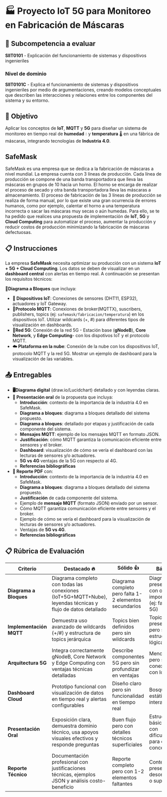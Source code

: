# 🏭 Proyecto IoT 5G para Monitoreo en Fabricación de Máscaras

## 📝 Subcompetencia a evaluar
**SIIT0101** - Explicación del funcionamiento de sistemas y dispositivos ingenieriles
### Nivel de dominio
**SIIT0101C** - Explica el funcionamiento de sistemas y dispositivos ingenieriles por medio de argumentaciones, creando modelos conceptuales que describen las interacciones y relaciones entre los componentes del sistema y su entorno.

## 🎯 Objetivo
Aplicar los conceptos de **IoT**, **MQTT** y **5G** para diseñar un sistema de monitoreo en tiempo real de **humedad** 💧 y **temperatura** 🌡️ en una fábrica de máscaras, integrando tecnologías de **Industria 4.0**.

## SafeMask
SafeMask es una empresa que se dedica a la fabricación de máscaras a nivel mundial. La empresa cuenta con 3 líneas de producción. Cada línea de producción se compone de una banda transportadora que lleva las máscaras en grupos de 10 hacia un horno. El horno se encarga de realizar el proceso de secado y otra banda transportadora lleva las máscaras a almacenamiento. El proceso de fabricación de las 3 líneas de producción se realiza de forma manual, por lo que existe una gran ocurrencia de errores humanos, como por ejemplo, calentar el horno a una temperatura incorrecta o sacar las máscaras muy secas o aún humedas. Para ello, se te ha pedido que realices una propuesta de implementación de **IoT**, **5G** y **Cloud Computing** para automatizar el proceso, aumentar la producción y reducir costos de producción minimizando la fabricación de máscaras defectuosas.

## 📋 Instrucciones
La empresa **SafeMask** necesita optimizar su producción con un sistema **IoT + 5G + Cloud Computing**. Los datos se deben de visualizar en un **dashboard central** con alertas en tiempo real. A continuación se presentan los requisitos técnicos:

**🔷Diagrama a Bloques** que incluya:
- **📡 Dispositivos IoT**: Conexiones de sensores (DHT11, ESP32), actuadores y IoT Gateway.
- **📶Protocolo MQTT**: Conexiones de broker(MQTTX), suscribers, publishers, topics (ej: `safemask/fabricacion/temperatura`) en los dispositivos IoT. Utilizar wildcards (+, #) para diferentes tipos de visualización en dashboards.
- **📡Red 5G**: Conexión de la red 5G - Estación base (**gNodeB**), **Core Network**, y **Edge Computing**- con los dispotivos IoT y el protocolo MQTT.
- **☁️ Plataforma en la nube**: Conexión de la nube con los dispositivos IoT, protocolo MQTT y la red 5G. Mostrar un ejemplo de dashboard para la visualización de las variables.

## **📤 Entregables**
* **🖥️Diagrama digital** (draw.io/Lucidchart) detallado y con leyendas claras.
* **🎤 Presentación oral** de la propuesta que incluya:
  - **Introducción**: contexto de la importancia de la industria 4.0 en SafeMask.
  - **Diagrama a bloques**: diagrama a bloques detallado del sistema propuesto.
  - **Diagrama a bloques**: detallado por etapas y justificación de cada componente del sistema.
  - **Mensajes MQTT**: ejemplo de los mensajes MQTT en formato JSON.
  - **Justificación**: cómo MQTT garantiza la comunicación eficiente entre sensores y el broker.
  - **Dashboard**: visualización de cómo se vería el dashboard con las lecturas de sensores y/o actuadores.
  - **5G vs 4G** ventajas de la 5G con respecto al 4G.
  - **Referencias bibliográficas**
* **📄 Reporte PDF** con:
  - **Introducción**: contexto de la importancia de la industria 4.0 en SafeMask.
  - **Diagrama a bloques**: diagrama a bloques detallado del sistema propuesto.
  - **Justificación** de cada componente del sistema.
  - Ejemplo de **mensaje MQTT** (formato JSON) enviado por un sensor.
  - Cómo MQTT garantiza comunicación eficiente entre sensores y el broker.
  - Ejemplo de cómo se vería el dashboard para la visualización de lecturas de sensores y/o actuadores.
  - Ventajas de **5G vs 4G**.
  - **Referencias bibliográficas**
      
## 📋 Rúbrica de Evaluación
| Criterio               | Destacado 🔥 | Sólido 👍 | Básico 💭 | Incipiente ⚠️ |
|------------------------|----------------------|------------------|--------------------------|------------------|
| **Diagrama a Bloques** | Diagrama completo con todas las conexiones (IoT+5G+MQTT+Nube), leyendas técnicas y flujo de datos detallado | Diagrama completo pero falta 1-2 elementos secundarios | Diagrama presente pero con omisiones importantes (ej: falta core 5G) | Diagrama incompleto o con errores graves |
| **Implementación MQTT** | Demuestra uso avanzado de wildcards (+/#) y estructura de topics jerárquica | Topics bien definidos pero sin wildcards | Topics presentes pero sin estructura lógica | Faltan elementos clave del protocolo |
| **Arquitectura 5G** | Integra correctamente gNodeB, Core Network y Edge Computing con ventajas técnicas detalladas | Describe componentes 5G pero sin profundizar en ventajas | Menciona 5G pero sin conexión clara con IoT | Omite componentes críticos de 5G |
| **Dashboard Cloud** | Prototipo funcional con visualización de datos en tiempo real y alertas configurables | Diseño claro pero sin funcionalidad en tiempo real | Bosquejo estático sin interacción | No presenta dashboard o es irrelevante |
| **Presentación Oral** | Exposición clara, demuestra dominio técnico, usa apoyos visuales efectivos y responde preguntas | Buen flujo pero con detalles técnicos superficiales | Estructura básica pero con dificultades para explicar conceptos | Presentación desorganizada o con errores graves |
| **Reporte Técnico** | Documentación profesional con justificaciones técnicas, ejemplos JSON y análisis costo-beneficio | Reporte completo pero con 1-2 elementos faltantes | Contenido presente pero desorganizado o superficial | Faltan secciones clave o contiene errores |

       


